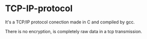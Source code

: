 # TCP-IP-protocol
It's a TCP/IP protocol conection made in C and compiled by gcc.

There is no encryption, is completely raw data in a tcp transmission.
